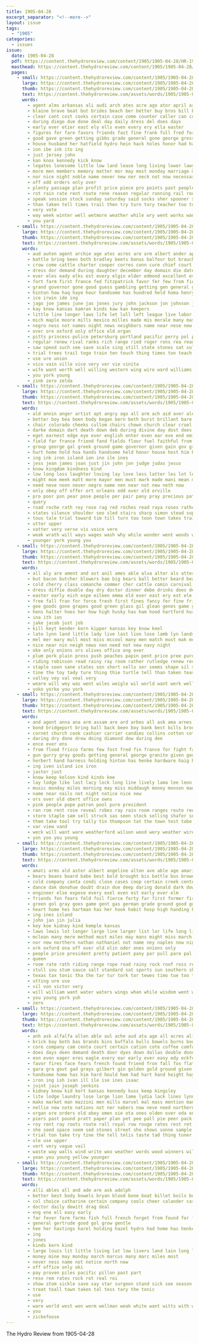 ```yaml
---
title: 1905-04-28
excerpt_separator: "<!--more-->"
layout: issue
tags:
  - "1905"
categories:
  - issues
issue:
  date: 1905-04-28
  pdf: https://content.thehydroreview.com/content/1905/1905-04-28/HR-1905-04-28.pdf
  masthead: https://content.thehydroreview.com/content/1905/1905-04-28/masthead/HR-1905-04-28.jpg
  pages:
    - small: https://content.thehydroreview.com/content/1905/1905-04-28/small/HR-1905-04-28-01.jpg
      large: https://content.thehydroreview.com/content/1905/1905-04-28/large/HR-1905-04-28-01.jpg
      thumb: https://content.thehydroreview.com/content/1905/1905-04-28/thumbnails/HR-1905-04-28-01.jpg
      text: https://content.thehydroreview.com/assets/words/1905/1905-04-28/HR-1905-04-28-01.txt
      words:
        - agent alms arkansas ali audi arch ates acre ago ator april are all andis ald alter ata and
        - blaine brave beat but brides beach ber better buy bros bill baby book break bless buggy bel been board butter bank bennett bailey bear brother big bonds band bro business back
        - clear cant cost cooks certain case come counter caller can corner cover city caddo cat chere cease china chuck call county carmichael corns con
        - during diego due done deal day daily dress del does days
        - early ever etier east ely ells even every ery ella easter
        - figures for fare favors friends fast fine frank full fred ford from few fancy friday fresh first fall farrington far fellows
        - good gave green getting gibbs grade general gone george gress gan goods gather going
        - house husband her hatfield hydro hein hack holes honor had hand has hearing him health happy how heen
        - ion ibe ink ito ing
        - just jersey john
        - kan knox kennedy kick know
        - legates lonesome little low land lease long living lower lawyer last lov large like left life loop look line les lodge
        - more men members memory matter mor may most monday marriage must miss mover miles mcelfresh many man mat meal marguerite much mighty mary made
        - nor nice night noble name never new ner neck not now necessary
        - off odd orders only over
        - plenty passage plan profit price piece pro points past people painting pinder phi pay paper pass pense press peaches pearce proud pine per
        - rot rain rate rent route rene reason regular running rail room raft read ras road ready rey rem
        - speak session stock sunday saturday said socks sher spooner spring son sermon see sen star safe sell sain such sincere snyder sick state say shy smith shiel sale season store sie seller steck school sand street special sigh sells staple smiles saunders she
        - than taken tell times trail then try turn tory teacher too toher the them trust trost thing tee tal tickles trom tin town
        - very vote
        - way week winter well wetmore weather while wry went works want worthy wedding water ware will wife with wile weeks work was weatherford
        - you yard
    - small: https://content.thehydroreview.com/content/1905/1905-04-28/small/HR-1905-04-28-02.jpg
      large: https://content.thehydroreview.com/content/1905/1905-04-28/large/HR-1905-04-28-02.jpg
      thumb: https://content.thehydroreview.com/content/1905/1905-04-28/thumbnails/HR-1905-04-28-02.jpg
      text: https://content.thehydroreview.com/assets/words/1905/1905-04-28/HR-1905-04-28-02.txt
      words:
        - aud auten agent archie age ates acres are arm albert ander april army able accord alex arron ades ago abraham ani and all alvina alexander
        - battle bring been both bradley beets bonus balfour but brauch bar burg bas blood beaver begun bottoms brief blow below birch body back business boys budge best banks begin break boy brood brought box bering better brings board burn benedict bridge bay ballinger burleigh bank bills bill brita bush
        - crow come cattle charter cooper corres conn cure chief court county can certain creeks cold canadas cost christmas centers clark coff charles council cover creek cor chey case coup canada carpenter city company charters car coyle congress cen cation change coats chandler curtis corn close con character cat cable comes cease cell cos center church cortell
        - dress dor demand during daughter december day domain die date dear drought deep dunne does due door doing daily daring dent dill duke done deputy death danger drop
        - ever eles eady elks est every elgin elder edmond excellent eva east eloy edward
        - fort farm first france fed fitzpatrick favor fer few from field friends flood fire former found fine fear forty fleet far fore friend failing fought felt fred for fair fires frisco
        - grand governor gone good guess gambling getting gen general griffith ground grow given greer guthrie goen gain goods grass gal george
        - hinton how haq haye hour handsome has hundred held homa henry holding hand hope hyde hee had half holden hartford home house hils her hardy hold horace hay hail hills hydro hobart him honor
        - ice irwin ide ing
        - jago joe james june jas jones jury john jackson jon johnson judge just jake
        - kay know kansas kamran kinds kaw kan keepers
        - little line longer laws life let lull left league live labor lawton law look lord lodge like lad lincoln latter lite lose lands later lines last living london logan low lack likely lantry lewis
        - mich maple moore mills mexico milles made mis morale many master money more must mood mayor most marrs men may much mason mellette might moses moy madison medal mare mand mcfarlan miss miles mercy montgomery mar matter minister mill music man marie marriage moody
        - negro ness not names night news neighbors name near nese new naval now ned nor nurse
        - over ore oxford only office old organ
        - pitts princess police petersburg portland pacific perry pol public persons peel press prince plant peed polley point place porter president private phil part pleasant pink paul peace perfect pad pleasure people pald payne parades plumber penn plank power petter present pany per ping policy
        - regular renew rival ranks rich range ried roger rons rea ready river russian rees reno reach riding reason rush rand
        - saw speed such see save scale sing still state stones sat sult said stormy suson shirley south son soon school short sever settle schuyler stone states strike six sang seven stead snow stevens single seo stoneman seger shawnee stant spring study stage situ sale session street selling straits sugar seem streets strength steel strong southward sias statton swell suit say small santa story side schools sheriff summer speak seat sides sues stock song sian she sell season show
        - trial trees trail togo train ten touch thing times ton teach thom tucker thein trent thet then them too tex than try test terri tho trust tecumseh timber tention tailor the taken take town tomey tribe trip tory tell ture
        - use ure union
        - vico vain ville vice very ver vie vinita
        - wife want worth well willing western wing wire ward williams weeks wheeler wide wind will week winter window while way working work wolf write william was wee wil wood warning wagon war wish wonder with went wagoner
        - you york young
        - zink zero zelda
    - small: https://content.thehydroreview.com/content/1905/1905-04-28/small/HR-1905-04-28-03.jpg
      large: https://content.thehydroreview.com/content/1905/1905-04-28/large/HR-1905-04-28-03.jpg
      thumb: https://content.thehydroreview.com/content/1905/1905-04-28/thumbnails/HR-1905-04-28-03.jpg
      text: https://content.thehydroreview.com/assets/words/1905/1905-04-28/HR-1905-04-28-03.txt
      words:
        - ald annin anger artist apt angry ago all arm ach aid aver alexander aven able and are ani ana
        - better boy bea been body began bern beth burst brillant bare but block beat begun bless bai black brought bates balk barn back bis both bethany balt boswell bel bors bow bon banker basin bore bron bate
        - chair colorado cheeks cullom chairs chown church clear cruel come counts crown close can cleveland council chee cross colonel count cabin came companion character cool city cold courts company chinery chamber captain corr call course con couch christ chi cause court
        - darke domain dart death down deb during divine day dost does dae dread door dark dal doubt desire don dor done devereux dinner der dally dusty
        - eget earnest edge eye ever english enter even ear eve end emily ean ener
        - field far france friend fand fields floor fuel faithful from fair fons flash fore for face finger fallen fortune fire first full former failing famous folds ford faint felt found
        - group george gal greek ground game governor given gain gov grow generous general good guest gun gen goade glory
        - hurt home hold hoa hands handsome held honor house host him half high has her hast hart heh hum health head hope heart had halt hunting happy hoy hand horse harden heard how
        - ing ink iron island ion ino ile ines
        - jess jean james joan just jin john jon judge judas jesus
        - know kingdom kindness kind
        - low long loss laughter loving lay love less latter les lot lesson left lar lee last lim living large learn lord lige letter leader luke life laro little look light learned lie like lafitte litle lung lively
        - might moe meek matt more mayor men must mark made mani mean min man meals moree many means morton mea mate may moral master most mary mission males morning mention much mane matthew masters
        - need neve noon never negro name nen near not new neth now
        - only obey off offer ort orleans odd over old orville
        - pro poor pon pear pose people per pair pany pray precious pat present pet persons place power platt pain peter proud peace patra president phillips patient part pillows pach
        - query
        - road roche rath rey rose rag red roches read raya roses rather rival real riches reach rate room
        - states silence shoulder seo sled stairs sharp simon stead sup say sable ser stain service soon seek strange sac stranger summer still son said surprise straight school supper subject second sant senator share secret small sweep sacks save selle self senders set stock serr story speak shapira shall soul sale seem spanish sow see sincere stroud swayne sin stream saw severe strife sides seems short sui staring such slight swift surya salen she sell sons seen side session shows
        - tous tale trial toward tim till turn too toon town takes train tue teacher thee take tho teach thie the test tree toa tas taken tinkle taro times talk then thun them table thou tine thal ton temple try than tha tell
        - utter upper
        - vatter very verse vis voice vere
        - weak wrath will ways wages wash why while wonder went woods washington way wisdom wat worst weather wood wild world was wilson with work wide week wenn word want worm wish well wing words wait water
        - younger york young you
    - small: https://content.thehydroreview.com/content/1905/1905-04-28/small/HR-1905-04-28-04.jpg
      large: https://content.thehydroreview.com/content/1905/1905-04-28/large/HR-1905-04-28-04.jpg
      thumb: https://content.thehydroreview.com/content/1905/1905-04-28/thumbnails/HR-1905-04-28-04.jpg
      text: https://content.thehydroreview.com/assets/words/1905/1905-04-28/HR-1905-04-28-04.txt
      words:
        - all aly are ament and ast anil ames able alva alter als atter aud ask
        - but bacon butcher blowers bae big bears ball better beard beans bez burk boys bese bors branch back boring bee best board behal bend biba been betting book bill
        - cold cherry class comanche commer cher cattle comin carnival churches cot city county caddo con change corr china cach cane call
        - dress diffie double day dry doctor dinner debe drinks does deck
        - easter early eich espe eileen emma eld ever east ery est ele
        - free fall fran for force fresh first fines fancy fer fine friend few fare francis
        - gee goods gone grapes good green glass gil glean genes game gana getting given
        - hens halter hoes her how high husky has ham hood hartford hurry him hae hey home hake hustler hook had hydro hash
        - ina ith ion
        - jake jacob just job
        - kill keyt kender kern kipper kansas key know keel
        - late lynn land little lady live last lion lose lamb lyn lands large line law
        - mel mer mary mull most miss mccool many men match must mak more meats mut money man mone mail main
        - nice near nin neigh news nen need not new navy night
        - oke only onions ors olives office ong over
        - plum pork plain press push peaches papin pent price pree pure pears poe pleasant pee pan president patro pickles pay paper peed
        - riding robinson read rainy ray room rather rutledge renew rec rain russian res roosevelt race rate rot
        - staple soon sane states son short sells ser seems shape sil sunday stanley say salt she sho sweet sholder store sieg stock setting smith snapp seed sour still shows sito strawberry see
        - tine the toy tady ture thing thie turtle tell than taken teas try town tait ted them team towns tom track
        - valley vey val veal very
        - weare will wey was went wiles weigle wil world want werk well week wily with wife watch willis while
        - yoko yorke you york
    - small: https://content.thehydroreview.com/content/1905/1905-04-28/small/HR-1905-04-28-05.jpg
      large: https://content.thehydroreview.com/content/1905/1905-04-28/large/HR-1905-04-28-05.jpg
      thumb: https://content.thehydroreview.com/content/1905/1905-04-28/thumbnails/HR-1905-04-28-05.jpg
      text: https://content.thehydroreview.com/assets/words/1905/1905-04-28/HR-1905-04-28-05.txt
      words:
        - and agent anna ana arm assam are ard arbes all ask ama arnes
        - bond bridgeport bring ball back been boy bank best bills brought band bread bridge brand but bend baptist buy base business
        - cornet church cook cashier carrier candies collins cotton cot city candy cash can come card cush cutting combs case call
        - daring dry done drew doing diamond dow during dee
        - ence ever ens
        - from flood frisco farms few fost fred fin france for fight favor forget full fresh farm fay frank fine fellows fancy foreman
        - gun gurry gray goods getting general george granite given good grade gregg
        - herbert hand harness holding hinton has henke hardware haig had hydro horness harnes him her home horse
        - ing iven island ice iron
        - jaster just
        - know keep kelson kind kinds kee
        - lay lodge like last lacy lock long line lively lama lee leon
        - music monday miles morning may miss middaugh money monson made more marshall mar milks malling mckune marsh man mcvey mullen mail many
        - name near nails not night notice nice new
        - ors over old obert office owns
        - pink people pope patron pool pure president
        - ran rom rent rose reveal robes ray rain room ranges route ree red rise rock
        - store staple sam sell struck sas seen stock selling shafer sells save short stormy spalding south stoves seven sunday sank sale sho still seo stan stewart see snapp stance sack sake standard salt
        - them take tool try tally tin thompson tat the town test tobe
        - var view vand
        - weck will want ware weatherford wilson wood wery weather wire wey win well work week with was
        - yon yoo you young
    - small: https://content.thehydroreview.com/content/1905/1905-04-28/small/HR-1905-04-28-06.jpg
      large: https://content.thehydroreview.com/content/1905/1905-04-28/large/HR-1905-04-28-06.jpg
      thumb: https://content.thehydroreview.com/content/1905/1905-04-28/thumbnails/HR-1905-04-28-06.jpg
      text: https://content.thehydroreview.com/assets/words/1905/1905-04-28/HR-1905-04-28-06.txt
      words:
        - amati arms ald aster albert angeline alton ave able age amarillo ales ata all are ana american aul and ago april abe
        - bears beans board babe best bold brought bis battle bus brown bac been beak bottom bottle blood back but bells buy bok better bird bingen boll brush black breath began bond bas boys
        - cold company canta condi close cases coop certain creek centers cream county cant coast cough cotton cover cation care comes common coa con city character cash captain come can channels
        - dance dak donohue doubt drain due deep daring donald dark down dio dame done daily does desire derby dice days doc day door dono during doi
        - engineer else expose every exel even est early ever elm
        - friends fon fears feld foil fierce forty far first former fire fresh for fuls fight field felt fewer fast free fell favor fender fair from found felis fields fer
        - green gol gray goes game gent gas german grade ground good goose grape going given gen grand group glad
        - heart home hes hartman has her hook habit hosp high handing hole hay had herald harsh how har hundred hare hour hearty head heard hero him heads hen horse
        - ing ines island
        - john jan jin julia
        - key koe kidney kind kemple kansas
        - laws lewis lot longer large line larger list lor life long little loss latter last lose london los lower low
        - mclean many mere method must miles may mans might miss march men marlowe much most manner mercy mom miners more made mae money man mich mine mines
        - nor new northern nathan nathaniel not name ney naples now night never
        - ork oxford ona off over old olin oder ones onions only
        - people price president pretty patient pany par pull pare pal pitcher pacific poe pan per parish perryman profit proper persons part pass perkins parsley pat person pro
        - queen
        - room rate rath riding range rope road rainy rock roof ross reason reser rich rife run record rain read
        - stull sou stum sauce salt standard sat sports sun southern she stops show such stubbert son starch supper sake sey safe stiff saturday still soon south shaft sons simmer single sapp spring sea smooth signal side shine star saw summer school say stove strong selling sams sleep sines short small stage story save stock service special
        - texas tax tonic tha the tar tur tork tor tewes timo tue too then tak trom turn trey till tobacco tho take times tuber tenn tse tender taken thick tell thi train them than taste talk
        - utting ure use
        - vil von victor very
        - will william want water waters wings whan while wisdom went warm with week wells way wide warren weather white wilt ways weeks was walks weak worm well wife write weekly washington
        - you young york yuh
        - zero
    - small: https://content.thehydroreview.com/content/1905/1905-04-28/small/HR-1905-04-28-07.jpg
      large: https://content.thehydroreview.com/content/1905/1905-04-28/large/HR-1905-04-28-07.jpg
      thumb: https://content.thehydroreview.com/content/1905/1905-04-28/thumbnails/HR-1905-04-28-07.jpg
      text: https://content.thehydroreview.com/assets/words/1905/1905-04-28/HR-1905-04-28-07.txt
      words:
        - anh ask alfalfa allen able aul ache aud ata age all acres ali ard ain american are admire ana and artist aro ago alfred
        - brick bay both bas brands bins buffalo bulls bowels burns boul boon bacon buy bring bound bill blue breed bur bottle bogus bot but beggs below baring blood break benvenuto band black brand brought back bathe better bolls bend best body bottles bile breeding been beas
        - core company cam centa court certain cation cote coffee comfort coes cal class city cordon cotton cross canon canada close crue champion chem cea change come chance cellini cure clay can clear cay corn constant care cost cold crawford con
        - does days deen demand death door dyes down dallas double done day dry deal drew doctor drees doe dust deep doubt during
        - eon even eager eres eagle every ear early ever easy edy eckford end english excellent england exe eye else
        - favor fires face fears french found friend fron fall fos flatter free finger factor first figures farm full fish for friends fails fast famous fina fortes fail fer farmer from fea
        - gara gra gout gad grays gilbert gin golden gold ground given good gor general gravel gance greece goods
        - handsome home has him hard hould hem had hart hand height hay how hot happy hen head heal handle house howe health holmes hing hea hung hall hare her haar hour
        - iron ing ish ivan ill ile ise ines isaac
        - joint jain joseph jenkins
        - kidney know kid kort kansas kennedy kuss keep kingsley
        - lite lodge laundry lose large lion lame lydia lack lines lynn lente leney lust lacks life learned lelia law lot little lane loose lies lands let learn look less lead long london like line loges lightning love larimore left lyla lows
        - mako market man mazzini men mills marvel mal mass mention mans munger monty mire mir manner mission money med music must merit mals may more matter meine made miss might mccauley most much min mature many
        - nellie new note nations not ner nabers now neve need northern neat night never name
        - organ ore orders old obey omen oie ota ones olden over oda only offer oar olmsted
        - piers past pound pratt paper plan pet pee pall pie peer pack piere pils place pay pleasant plows price public part people papi plant pain pinkham pierce pure pak putnam perfect pinch potas piece powders pasa present par perish
        - roy rent ray roots route rall royal row rouge rates rest ret ree rot rem rate remedies rag renga race roller rains rea rat regular rom rod rather raw
        - she seed space seem sed stones street sho shows sonne sample such soon stick sale sil simple soy springs sia smith stalls sues sleep slicker sake short starch swe see seen simmons square sal soap secret sinner stands stable show small shove strength special spice sea stock strain severe seems stone sch set stay sell stables sion state say said sue spring sire string south sweet six save sult
        - trial ton take try tine the tell telis taste tad thing toner texas towns tee tong thad thet them tan tecumseh tat tenn tower than too trinity tue times tose tures tho tew tor tonic then totter toe toledo tun thy ten thich treat tom table
        - ule use upper
        - vert very vague vail
        - waste way walls wind write woo weather words wood winners will winship west worn world wooden worms worthy wit washington western win was with wheat work well writer wells while wee worlds water woolson whistle want wien worst wait wide
        - yean you young yellow younger
    - small: https://content.thehydroreview.com/content/1905/1905-04-28/small/HR-1905-04-28-08.jpg
      large: https://content.thehydroreview.com/content/1905/1905-04-28/large/HR-1905-04-28-08.jpg
      thumb: https://content.thehydroreview.com/content/1905/1905-04-28/thumbnails/HR-1905-04-28-08.jpg
      text: https://content.thehydroreview.com/assets/words/1905/1905-04-28/HR-1905-04-28-08.txt
      words:
        - alli ables all and ade are ask adolph
        - better best body bowels bryan blood bone boat billet boils borrow burns breath beat bottles belle but both bottle ballard been
        - col choice catharine certain company cools cheer calander carls came colt child city cure can cough cream
        - doctor daily dewitt drag deal
        - eng ene ell easy early
        - far fever farm farms fish full french forget from found for fortune favorite free frank friday fred fenner friend fame famous
        - general gertrude good gol grow gentle
        - hee her hastings harel holding hazel hydro had home has henke
        - ing
        - jones
        - kinds kern kind
        - large louis lit little living lat low livers land lain long lot lewe late
        - money mine may monday march marcus many marc miles most
        - never ness name not notice north now
        - off office only oki
        - pay proven piles pacific pillon past part
        - reso rem rates rock rot real roi
        - show stom sickle save say star surgeon stand sick see season spell strong sour sale store standard
        - treat teall town taken tal tess tary the tonic
        - use
        - very
        - ware world west won worm wellman weak white want witts with write will wach work was wife weight
        - you
        - zickefoose
---
```


The Hydro Review from 1905-04-28

<!--more-->

